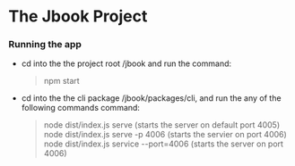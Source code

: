 # The Jbook Project

### Running the app
- cd into the the project root /jbook and run the command:
  > npm start
- cd into the the cli package /jbook/packages/cli, and run the any of the following commands command:
  > node dist/index.js serve (starts the server on default port 4005)
  > node dist/index.js serve -p 4006 (starts the servier on port 4006)
  > node dist/index.js service --port=4006 (starts the server on port 4006)